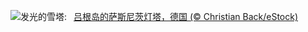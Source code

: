 ![](https://www.bing.com/th?id=OHR.HalbinselJasmund_ZH-CN2110869056_UHD.jpg&w=1000)发光的雪塔:&nbsp;&ensp;[吕根岛的萨斯尼茨灯塔，德国 (© Christian Back/eStock)](https://www.bing.com/th?id=OHR.HalbinselJasmund_ZH-CN2110869056_UHD.jpg)
<br><br/>
